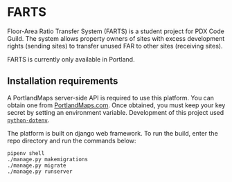 # FARTS
Floor-Area Ratio Transfer System (FARTS) is a student project for PDX Code Guild. The system allows property owners of sites with excess development rights (sending sites) to transfer unused FAR to other sites (receiving sites).

FARTS is currently only available in Portland.

## Installation requirements
A PortlandMaps server-side API is required to use this platform. You can obtain one from [PortlandMaps.com](https://www.portlandmaps.com/development/). Once obtained, you must keep your key secret by setting an environment variable. Development of this project used [`python-dotenv`](https://github.com/theskumar/python-dotenv).

The platform is built on django web framework. To run the build, enter the repo directory and run the commands below:

    pipenv shell
    ./manage.py makemigrations
    ./manage.py migrate
    ./manage.py runserver

